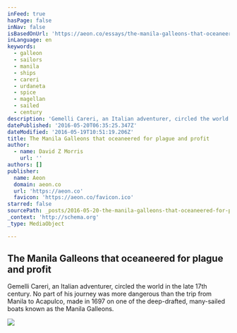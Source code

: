 ```yaml
---
inFeed: true
hasPage: false
inNav: false
isBasedOnUrl: 'https://aeon.co/essays/the-manila-galleons-that-oceaneered-for-plague-and-profit'
inLanguage: en
keywords:
  - galleon
  - sailors
  - manila
  - ships
  - careri
  - urdaneta
  - spice
  - magellan
  - sailed
  - century
description: 'Gemelli Careri, an Italian adventurer, circled the world in the late 17th century. No part of his journey was more dangerous than the trip from Manila to Acapulco, made in 1697 on one of the deep-drafted, many-sailed boats known as the Manila Galleons.'
datePublished: '2016-05-20T06:35:25.347Z'
dateModified: '2016-05-19T10:51:19.206Z'
title: The Manila Galleons that oceaneered for plague and profit
author:
  - name: David Z Morris
    url: ''
authors: []
publisher:
  name: Aeon
  domain: aeon.co
  url: 'https://aeon.co'
  favicon: 'https://aeon.co/favicon.ico'
starred: false
sourcePath: _posts/2016-05-20-the-manila-galleons-that-oceaneered-for-plague-and-profit.md
_context: 'http://schema.org'
_type: MediaObject

---
```

<article style=""><h1>The Manila Galleons that oceaneered for plague and profit</h1><p>Gemelli Careri, an Italian adventurer, circled the world in the late 17th century. No part of his journey was more dangerous than the trip from Manila to Acapulco, made in 1697 on one of the deep-drafted, many-sailed boats known as the Manila Galleons.</p><img src="https://s3-us-west-2.amazonaws.com/the-grid-img/p/5a701322b7e393e7bc984ad7eb7c0b20f360dd79.jpg" /></article>